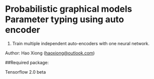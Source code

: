 # Probabilistic graphical models Parameter typing using auto encoder  
1. Train multiple independent auto-encoders with one neural network.

Author: Hao Xiong (haoxiong@outlook.com)

##Required package:
 
 Tensorflow 2.0 beta